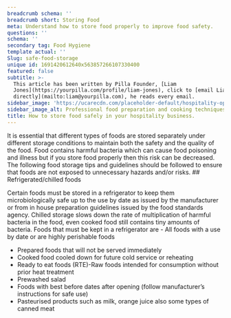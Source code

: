 ```yaml
---
breadcrumb schema: ''
breadcrumb short: Storing Food
meta: Understand how to store food properly to improve food safety.
questions: ''
schema: ''
secondary tag: Food Hygiene
template actual: ''
Slug: safe-food-storage
unique id: 1691420612640x563857266107330400
featured: false
subtitle: >-
  This article has been written by Pilla Founder, [Liam
  Jones](https://yourpilla.com/profile/liam-jones), click to [email Liam
  directly](mailto:liam@yourpilla.com), he reads every email.
sidebar_image: 'https://ucarecdn.com/placeholder-default/hospitality-operations.jpg'
sidebar_image_alt: Professional food preparation and cooking techniques
title: How to store food safely in your hospitality business.
---
```

It is essential that different types of foods are stored separately under different storage conditions to maintain both the safety and the quality of the food. 
Food contains harmful bacteria which can cause food poisoning and illness but if you store food properly then this risk can be decreased. The following food storage tips and guidelines should be followed to ensure that foods are not exposed to unnecessary hazards and/or risks. ## Refrigerated/chilled foods

 Certain foods must be stored in a refrigerator to keep them microbiologically safe up to the use by date as issued by the manufacturer or from in house preparation guidelines issued by the food standards agency.
Chilled storage slows down the rate of multiplication of harmful bacteria in the food, even cooked food still contains tiny amounts of bacteria.&nbsp;Foods that must be kept in a refrigerator are - All foods with a use by date or are highly perishable foods
- Prepared foods that will not be served immediately
- Cooked food cooled down for future cold service or reheating
- Ready to eat foods (RTE)-Raw foods intended for consumption without prior heat treatment
- Prewashed salad
- Foods with best before dates after opening (follow manufacturer’s instructions for safe use)
- Pasteurised products such as milk, orange juice also some types of canned meat
